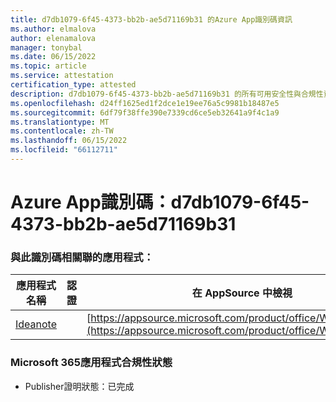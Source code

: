 ```yaml
---
title: d7db1079-6f45-4373-bb2b-ae5d71169b31 的Azure App識別碼資訊
ms.author: elmalova
author: elenamalova
manager: tonybal
ms.date: 06/15/2022
ms.topic: article
ms.service: attestation
certification_type: attested
description: d7db1079-6f45-4373-bb2b-ae5d71169b31 的所有可用安全性與合規性資訊。
ms.openlocfilehash: d24ff1625ed1f2dce1e19ee76a5c9981b18487e5
ms.sourcegitcommit: 6df79f38ffe390e7339cd6ce5eb32641a9f4c1a9
ms.translationtype: MT
ms.contentlocale: zh-TW
ms.lasthandoff: 06/15/2022
ms.locfileid: "66112711"
---
```

# <a name="azure-app-id-d7db1079-6f45-4373-bb2b-ae5d71169b31"></a>Azure App識別碼：d7db1079-6f45-4373-bb2b-ae5d71169b31


### <a name="apps-associated-with-this-id"></a>與此識別碼相關聯的應用程式：
| **應用程式名稱** | **認證** | **在 AppSource 中檢視** |
|--------------|---------------|-----------------------|
| [Ideanote](../forward/WA200003876.md) |  | [https://appsource.microsoft.com/product/office/WA200003876](https://appsource.microsoft.com/product/office/WA200003876) |

### <a name="microsoft-365-app-compliance-status"></a>Microsoft 365應用程式合規性狀態
- Publisher證明狀態：已完成
